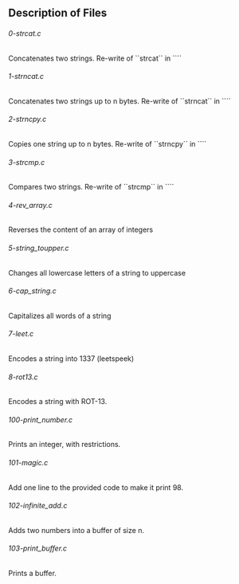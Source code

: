 ## Description of Files
<h6>0-strcat.c</h6>
Concatenates two strings. Re-write of ``strcat`` in ``<strings.h>``
<h6>1-strncat.c</h6>
Concatenates two strings up to n bytes.
Re-write of ``strncat`` in ``<strings.h>`` 
<h6>2-strncpy.c</h6>
Copies one string up to n bytes.
Re-write of ``strncpy`` in ``<strings.h>``
<h6>3-strcmp.c</h6>
Compares two strings.
Re-write of ``strcmp`` in ``<strings.h>``
<h6>4-rev_array.c</h6>
Reverses the content of an array of integers 
<h6>5-string_toupper.c</h6>
Changes all lowercase letters of a string to uppercase 
<h6>6-cap_string.c</h6>
Capitalizes all words of a string 
<h6>7-leet.c</h6>
Encodes a string into 1337 (leetspeek) 
<h6>8-rot13.c</h6>
Encodes a string with ROT-13.
<h6>100-print_number.c</h6>
Prints an integer, with restrictions.
<h6>101-magic.c</h6>
Add one line to the provided code to make it print 98.
<h6>102-infinite_add.c</h6>
Adds two numbers into a buffer of size n.	
<h6>103-print_buffer.c</h6>
Prints a buffer.

